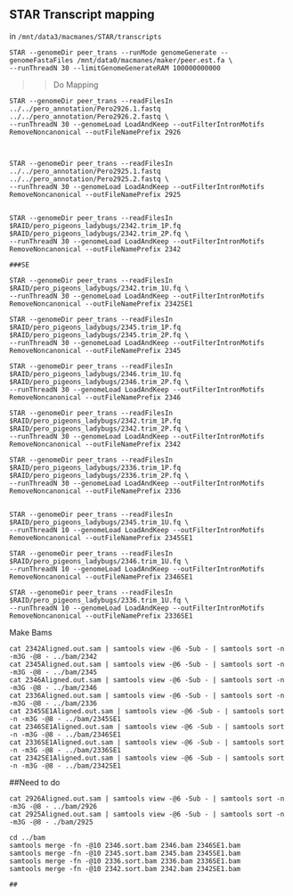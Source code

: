 STAR Transcript mapping
-

in `/mnt/data3/macmanes/STAR/transcripts`

	STAR --genomeDir peer_trans --runMode genomeGenerate --genomeFastaFiles /mnt/data0/macmanes/maker/peer.est.fa \
	--runThreadN 30 --limitGenomeGenerateRAM 100000000000
	





>> Do Mapping

	STAR --genomeDir peer_trans --readFilesIn ../../pero_annotation/Pero2926.1.fastq ../../pero_annotation/Pero2926.2.fastq \
	--runThreadN 30 --genomeLoad LoadAndKeep --outFilterIntronMotifs RemoveNoncanonical --outFileNamePrefix 2926
	
		

	STAR --genomeDir peer_trans --readFilesIn ../../pero_annotation/Pero2925.1.fastq ../../pero_annotation/Pero2925.2.fastq \
	--runThreadN 30 --genomeLoad LoadAndKeep --outFilterIntronMotifs RemoveNoncanonical --outFileNamePrefix 2925
	

	STAR --genomeDir peer_trans --readFilesIn $RAID/pero_pigeons_ladybugs/2342.trim_1P.fq $RAID/pero_pigeons_ladybugs/2342.trim_2P.fq \
	--runThreadN 30 --genomeLoad LoadAndKeep --outFilterIntronMotifs RemoveNoncanonical --outFileNamePrefix 2342
	
	###SE
	
	STAR --genomeDir peer_trans --readFilesIn $RAID/pero_pigeons_ladybugs/2342.trim_1U.fq \
	--runThreadN 30 --genomeLoad LoadAndKeep --outFilterIntronMotifs RemoveNoncanonical --outFileNamePrefix 2342SE1
	
	STAR --genomeDir peer_trans --readFilesIn $RAID/pero_pigeons_ladybugs/2345.trim_1P.fq $RAID/pero_pigeons_ladybugs/2345.trim_2P.fq \
	--runThreadN 30 --genomeLoad LoadAndKeep --outFilterIntronMotifs RemoveNoncanonical --outFileNamePrefix 2345
	
	STAR --genomeDir peer_trans --readFilesIn $RAID/pero_pigeons_ladybugs/2346.trim_1U.fq $RAID/pero_pigeons_ladybugs/2346.trim_2P.fq \
	--runThreadN 30 --genomeLoad LoadAndKeep --outFilterIntronMotifs RemoveNoncanonical --outFileNamePrefix 2346
	
	STAR --genomeDir peer_trans --readFilesIn $RAID/pero_pigeons_ladybugs/2342.trim_1P.fq $RAID/pero_pigeons_ladybugs/2342.trim_2P.fq \
	--runThreadN 30 --genomeLoad LoadAndKeep --outFilterIntronMotifs RemoveNoncanonical --outFileNamePrefix 2342
	
	STAR --genomeDir peer_trans --readFilesIn $RAID/pero_pigeons_ladybugs/2336.trim_1P.fq $RAID/pero_pigeons_ladybugs/2336.trim_2P.fq \
	--runThreadN 30 --genomeLoad LoadAndKeep --outFilterIntronMotifs RemoveNoncanonical --outFileNamePrefix 2336


	STAR --genomeDir peer_trans --readFilesIn $RAID/pero_pigeons_ladybugs/2345.trim_1U.fq \
	--runThreadN 10 --genomeLoad LoadAndKeep --outFilterIntronMotifs RemoveNoncanonical --outFileNamePrefix 2345SE1
	
	STAR --genomeDir peer_trans --readFilesIn $RAID/pero_pigeons_ladybugs/2346.trim_1U.fq \
	--runThreadN 10 --genomeLoad LoadAndKeep --outFilterIntronMotifs RemoveNoncanonical --outFileNamePrefix 2346SE1
	
	STAR --genomeDir peer_trans --readFilesIn $RAID/pero_pigeons_ladybugs/2336.trim_1U.fq \
	--runThreadN 10 --genomeLoad LoadAndKeep --outFilterIntronMotifs RemoveNoncanonical --outFileNamePrefix 2336SE1

Make Bams

	cat 2342Aligned.out.sam | samtools view -@6 -Sub - | samtools sort -n -m3G -@8 - ../bam/2342
	cat 2345Aligned.out.sam | samtools view -@6 -Sub - | samtools sort -n -m3G -@8 - ../bam/2345
	cat 2346Aligned.out.sam | samtools view -@6 -Sub - | samtools sort -n -m3G -@8 - ../bam/2346
	cat 2336Aligned.out.sam | samtools view -@6 -Sub - | samtools sort -n -m3G -@8 - ../bam/2336
	cat 2345SE1Aligned.out.sam | samtools view -@6 -Sub - | samtools sort -n -m3G -@8 - ../bam/2345SE1
	cat 2346SE1Aligned.out.sam | samtools view -@6 -Sub - | samtools sort -n -m3G -@8 - ../bam/2346SE1
	cat 2336SE1Aligned.out.sam | samtools view -@6 -Sub - | samtools sort -n -m3G -@8 - ../bam/2336SE1
	cat 2342SE1Aligned.out.sam | samtools view -@6 -Sub - | samtools sort -n -m3G -@8 - ../bam/2342SE1

\##Need to do

	cat 2926Aligned.out.sam | samtools view -@6 -Sub - | samtools sort -n -m3G -@8 - ../bam/2926	cat 2925Aligned.out.sam | samtools view -@6 -Sub - | samtools sort -n -m3G -@8 - ./bam/2925

	cd ../bam
	samtools merge -fn -@10 2346.sort.bam 2346.bam 2346SE1.bam
	samtools merge -fn -@10 2345.sort.bam 2345.bam 2345SE1.bam
	samtools merge -fn -@10 2336.sort.bam 2336.bam 2336SE1.bam
	samtools merge -fn -@10 2342.sort.bam 2342.bam 2342SE1.bam
	
	##
	

